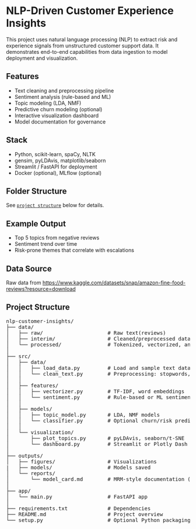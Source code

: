 # NLP-Driven Customer Experience Insights

This project uses natural language processing (NLP) to extract risk and experience signals from unstructured customer support data. It demonstrates end-to-end capabilities from data ingestion to model deployment and visualization.

## Features
- Text cleaning and preprocessing pipeline
- Sentiment analysis (rule-based and ML)
- Topic modeling (LDA, NMF)
- Predictive churn modeling (optional)
- Interactive visualization dashboard
- Model documentation for governance

## Stack

- Python, scikit-learn, spaCy, NLTK
- gensim, pyLDAvis, matplotlib/seaborn
- Streamlit / FastAPI for deployment
- Docker (optional), MLflow (optional)

## Folder Structure

See [`project structure`](#) below for details.

## Example Output

- Top 5 topics from negative reviews
- Sentiment trend over time
- Risk-prone themes that correlate with escalations

## Data Source
Raw data from https://www.kaggle.com/datasets/snap/amazon-fine-food-reviews?resource=download

## Project Structure
<pre>
nlp-customer-insights/
├── data/
│   ├── raw/                     # Raw text(reviews)
│   ├── interim/                 # Cleaned/preprocessed data
│   └── processed/               # Tokenized, vectorized, and final datasets
│
├── src/
│   ├── data/
│   │   ├── load_data.py         # Load and sample text data
│   │   └── clean_text.py        # Preprocessing: stopwords, stemming, etc.
│   │
│   ├── features/
│   │   ├── vectorizer.py        # TF-IDF, word embeddings
│   │   └── sentiment.py         # Rule-based or ML sentiment scoring
│   │
│   ├── models/
│   │   ├── topic_model.py       # LDA, NMF models
│   │   └── classifier.py        # Optional churn/risk prediction model
│   │
│   └── visualization/
│       ├── plot_topics.py       # pyLDAvis, seaborn/t-SNE
│       └── dashboard.py         # Streamlit or Plotly Dash UI
│
├── outputs/
│   ├── figures/                 # Visualizations
|   ├── models/                  # Models saved
│   └── reports/
│       └── model_card.md        # MRM-style documentation (explainability, fairness)
│
├── app/
│   └── main.py                  # FastAPI app
│
├── requirements.txt             # Dependencies
├── README.md                    # Project overview
└── setup.py                     # Optional Python packaging script
</pre>
